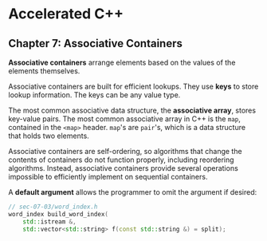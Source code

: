 # Accelerated C++
## Chapter 7: Associative Containers

**Associative containers** arrange elements based on the values of the elements
themselves.

Associative containers are built for efficient lookups. They use **keys** to 
store lookup information. The keys can be any value type.

The most common associative data structure, the **associative array**, stores 
key-value pairs. The most common associative array in C++ is the `map`, 
contained in the `<map>` header. `map`'s are `pair`'s, which is a data structure
that holds two elements.

Associative containers are self-ordering, so algorithms that change the contents
of containers do not function properly, including reordering algorithms. Instead, 
associative containers provide several operations impossible to efficiently 
implement on sequential containers.

A **default argument** allows the programmer to omit the argument if desired:
```cpp
// sec-07-03/word_index.h
word_index build_word_index(
    std::istream &,
    std::vector<std::string> f(const std::string &) = split);
```